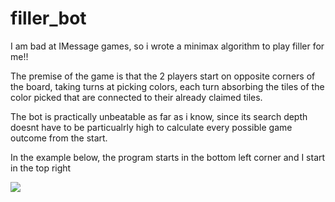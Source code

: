 # filler_bot

I am bad at IMessage games, so i wrote a minimax algorithm to play filler for me!!

The premise of the game is that the 2 players start on opposite corners of the board, taking turns at picking colors, each turn absorbing the tiles of the color picked that are connected to their already claimed tiles.

The bot is practically unbeatable as far as i know, since its search depth doesnt have to be particualrly high to calculate every possible game outcome from the start.

In the example below, the program starts in the bottom left corner and I start in the top right

![](https://github.com/Stargor14/filler_bot/blob/master/demo.gif)
